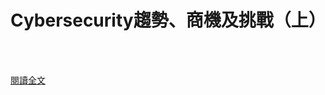 # Cybersecurity趨勢、商機及挑戰（上）

<!--more-->
<!--282-->
<br><br/>


[閱讀全文](https://taccplus.com/technews-2021-05-20/)
